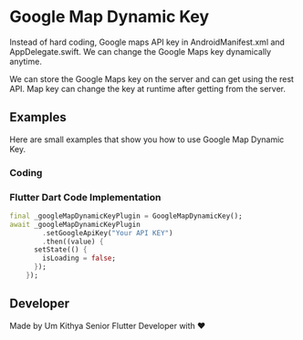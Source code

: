 # Google Map Dynamic Key

Instead of hard coding, Google maps API key in AndroidManifest.xml and AppDelegate.swift. We can change the Google Maps key dynamically anytime.

We can store the Google Maps key on the server and can get using the rest API. Map key can change the key at runtime after getting from the server.

## Examples

Here are small examples that show you how to use Google Map Dynamic Key.

### Coding

### Flutter Dart Code Implementation

```dart
final _googleMapDynamicKeyPlugin = GoogleMapDynamicKey();
await _googleMapDynamicKeyPlugin
        .setGoogleApiKey("Your API KEY")
        .then((value) {
      setState(() {
        isLoading = false;
      });
    });
```

## Developer

Made by Um Kithya Senior Flutter Developer with ❤️
